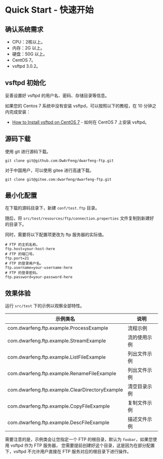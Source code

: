 # Quick Start - 快速开始

## 确认系统需求

- CPU：2核以上。
- 内存：2G 以上。
- 硬盘：50G 以上。
- CentOS 7。
- vsftpd 3.0.2。

## vsftpd 初始化

妥善设置好 vsftpd 的用户名、密码、存储目录等信息。

如果您的 Centos 7 系统中没有安装 vsftpd，可以按照以下的教程，在 10 分钟之内完成安装：

- [How to Install vsftpd on CentOS 7](./HowToInstallVsftpdOnCentos7.md) - 如何在 CentOS 7 上安装 vsftpd。

## 源码下载

使用 git 进行源码下载。

```shell
git clone git@github.com:DwArFeng/dwarfeng-ftp.git
```

对于中国用户，可以使用 gitee 进行高速下载。

```shell
git clone git@gitee.com:dwarfeng/dwarfeng-ftp.git
```

## 最小化配置

在下载的源码目录下，新建 `conf/test.ftp` 目录。

随后，将 `src/test/resources/ftp/connection.properties` 文件复制到新建好的目录下。

同时，需要将以下配置项更改为 ftp 服务器的实际值。

```properties
# FTP 的主机名称。
ftp.host=your-host-here
# FTP 的端口号。
ftp.port=21
# FTP 的登录用户名。
ftp.username=your-username-here
# FTP 的登录密码。
ftp.password=your-password-here
```

## 效果体验

运行 `src/test` 下的示例以观察全部特性。

| 示例类名                                           | 说明     |
|------------------------------------------------|--------|
| com.dwarfeng.ftp.example.ProcessExample        | 流程示例   |
| com.dwarfeng.ftp.example.StreamExample         | 流的使用示例 |
| com.dwarfeng.ftp.example.ListFileExample       | 列出文件示例 |
| com.dwarfeng.ftp.example.RenameFileExample     | 列出文件示例 |
| com.dwarfeng.ftp.example.ClearDirectoryExample | 清空目录示例 |
| com.dwarfeng.ftp.example.CopyFileExample       | 复制文件示例 |
| com.dwarfeng.ftp.example.DescFileExample       | 描述文件示例 |

需要注意的是，示例类会让您指定一个 FTP 的根目录，默认为 `foobar`，如果您使用 vsftpd 作为 FTP 服务器，
您需要提前创建好这个目录，这是因为在部分配置下，vsftpd 不允许用户直接在 FTP 服务对应的根目录下进行操作。

